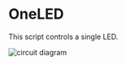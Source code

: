 # OneLED

This script controls a single LED.

![circuit diagram](https://github.com/Bluewolf787/assets/blob/main/Small-Arduino-Projects/onLed.svg)

